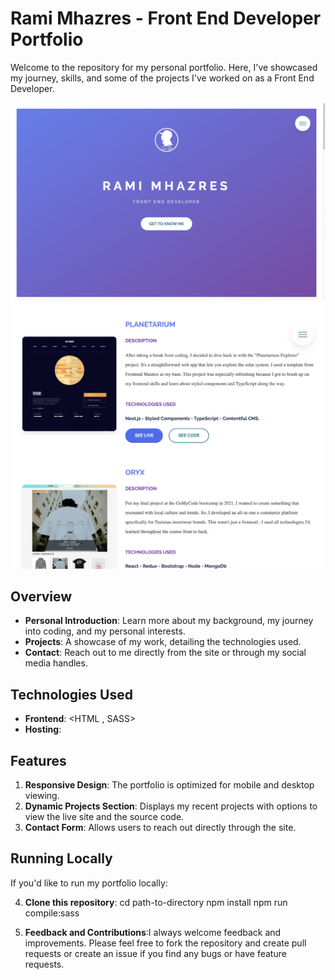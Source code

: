 # Rami Mhazres - Front End Developer Portfolio

Welcome to the repository for my personal portfolio. Here, I've showcased my journey, skills, and some of the projects I've worked on as a Front End Developer.

![Portfolio Screenshot](./img/screenshot1.png)
![Portfolio Screenshot](./img/screenshot2.png)

## Overview

- **Personal Introduction**: Learn more about my background, my journey into coding, and my personal interests.
- **Projects**: A showcase of my work, detailing the technologies used.
- **Contact**: Reach out to me directly from the site or through my social media handles.

## Technologies Used

- **Frontend**: <HTML , SASS>
- **Hosting**: <GITHUB Pages>

## Features

1. **Responsive Design**: The portfolio is optimized for mobile and desktop viewing.
2. **Dynamic Projects Section**: Displays my recent projects with options to view the live site and the source code.
3. **Contact Form**: Allows users to reach out directly through the site.

## Running Locally

If you'd like to run my portfolio locally:

4. **Clone this repository**:
   cd path-to-directory
   npm install
   npm run compile:sass

5. **Feedback and Contributions**:I always welcome feedback and improvements. Please feel free to fork the repository and create pull requests or create an issue if you find any bugs or have feature requests.
